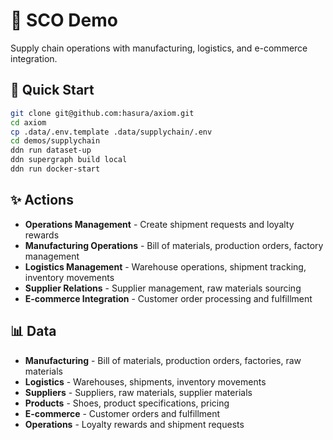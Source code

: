 # 👟 SCO Demo

Supply chain operations with manufacturing, logistics, and e-commerce integration.

## 🚀 Quick Start

```bash
git clone git@github.com:hasura/axiom.git
cd axiom
cp .data/.env.template .data/supplychain/.env
cd demos/supplychain
ddn run dataset-up
ddn supergraph build local
ddn run docker-start
```

## ✨ Actions

- **Operations Management** - Create shipment requests and loyalty rewards
- **Manufacturing Operations** - Bill of materials, production orders, factory management
- **Logistics Management** - Warehouse operations, shipment tracking, inventory movements
- **Supplier Relations** - Supplier management, raw materials sourcing
- **E-commerce Integration** - Customer order processing and fulfillment

## 📊 Data

- **Manufacturing** - Bill of materials, production orders, factories, raw materials
- **Logistics** - Warehouses, shipments, inventory movements
- **Suppliers** - Suppliers, raw materials, supplier materials
- **Products** - Shoes, product specifications, pricing
- **E-commerce** - Customer orders and fulfillment
- **Operations** - Loyalty rewards and shipment requests
